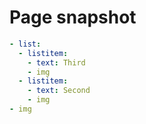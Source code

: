 # Page snapshot

```yaml
- list:
  - listitem:
    - text: Third
    - img
  - listitem:
    - text: Second
    - img
- img
```